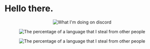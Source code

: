# Hello there.
<p align="center">
  <img align="center" src="https://gt.bigdumb.gq/api/badge/348918040248713217?color1=151515&textcolor=9f9f9f&font=Arial&gradient=false&borderradius=15&bordercolor=ffffff&borderwidth=3" alt="What I'm doing on discord">
<p/>
<p align="center">
  <img align="center" src="https://github-readme-stats.vercel.app/api?username=DanKGooGLy&show_icons=true&theme=dark" alt="The percentage of a language that I steal from other people">
</p>
<p align="center">
  <img align="center" src="https://github-readme-stats.vercel.app/api/top-langs/?username=DanKGooGLy&theme=dark" alt="The percentage of a language that I steal from other people">
</p>
